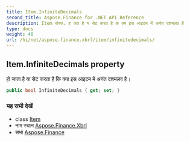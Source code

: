 ```yaml
---
title: Item.InfiniteDecimals
second_title: Aspose.Finance for .NET API Reference
description: Item संपत्त. ह जत है य सेट करत है क क्य इस आइटम में अनंत दशमलव है
type: docs
weight: 40
url: /hi/net/aspose.finance.xbrl/item/infinitedecimals/
---
```

## Item.InfiniteDecimals property

हो जाता है या सेट करता है कि क्या इस आइटम में अनंत दशमलव है।

```csharp
public bool InfiniteDecimals { get; set; }
```

### यह सभी देखें

* class [Item](../)
* नाम स्थान [Aspose.Finance.Xbrl](../../item/)
* सभा [Aspose.Finance](../../../)


